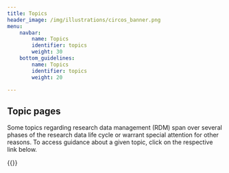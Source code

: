 ```yaml
---
title: Topics
header_image: /img/illustrations/circos_banner.png
menu:
    navbar:
        name: Topics
        identifier: topics
        weight: 30
    bottom_guidelines:
        name: Topics
        identifier: topics
        weight: 20

---
```


## Topic pages

Some topics regarding research data management (RDM) span over several phases of the research data life cycle or warrant special attention for other reasons. To access guidance about a given topic, click on the respective link below.

{{<display-topics >}}
